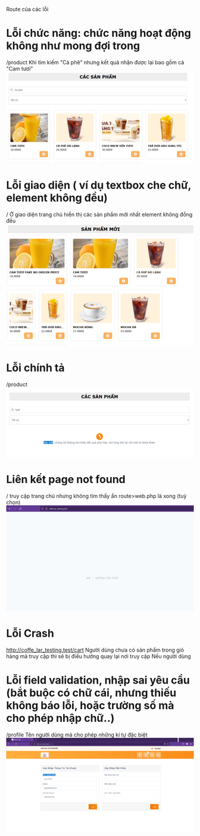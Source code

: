 Route của các lỗi


# Lỗi chức năng: chức năng hoạt động không như mong đợi trong
/product
Khi tìm kiếm "Cà phê" nhưng kết quả nhận được lại bao gồm cả "Cam tươi"
![Alt text](image-1.png)


# Lỗi giao diện ( ví dụ textbox che chữ, element không đều)
/
Ở giao diện trang chủ hiển thị các sản phẩm mới nhất element không đồng đều
![Alt text](image-3.png)


# Lỗi chính tả
/product
![Alt text](grammarcheck.png)

# Liên kết page not found
/
truy cập trang chủ nhưng không tìm thấy
ẩn route>web.php là xong (tuỳ chọn)
![Alt text](image.png)

# Lỗi Crash
http://coffe_lar_testing.test/cart
Người dùng chưa có sản phẩm trong giỏ hàng mà truy cập thì sẽ bị điều hướng quay lại nơi truy cập
Nếu người dùng

# Lỗi field validation, nhập sai yêu cầu (bắt buộc có chữ cái, nhưng thiếu không báo lỗi, hoặc trường số mà cho phép nhập chữ..)
/profile
Tên người dùng mà cho phép những kí tự đặc biệt
![Alt text](image-4.png)

